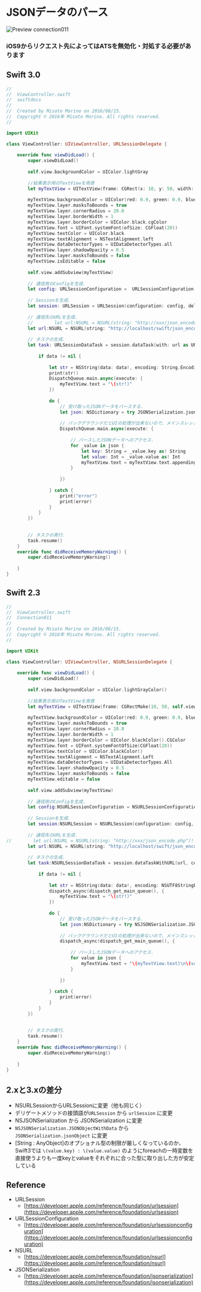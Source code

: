 # JSONデータのパース

![Preview connection011](./img/Connection011.png)

### iOS9からリクエスト先によってはATSを無効化・対処する必要があります

## Swift 3.0

```swift
//
//  ViewController.swift
//  swiftdocs
//
//  Created by Misato Morino on 2016/08/15.
//  Copyright © 2016年 Misato Morino. All rights reserved.
//

import UIKit

class ViewController: UIViewController, URLSessionDelegate {
    
    override func viewDidLoad() {
        super.viewDidLoad()
        
        self.view.backgroundColor = UIColor.lightGray
        
        //結果表示用のTextViewを用意
        let myTextView = UITextView(frame: CGRect(x: 10, y: 50, width: self.view.frame.width - 20, height: 500))
        
        myTextView.backgroundColor = UIColor(red: 0.9, green: 0.9, blue: 1, alpha: 1.0)
        myTextView.layer.masksToBounds = true
        myTextView.layer.cornerRadius = 20.0
        myTextView.layer.borderWidth = 1
        myTextView.layer.borderColor = UIColor.black.cgColor
        myTextView.font = UIFont.systemFont(ofSize: CGFloat(20))
        myTextView.textColor = UIColor.black
        myTextView.textAlignment = NSTextAlignment.left
        myTextView.dataDetectorTypes = UIDataDetectorTypes.all
        myTextView.layer.shadowOpacity = 0.5
        myTextView.layer.masksToBounds = false
        myTextView.isEditable = false
        
        self.view.addSubview(myTextView)
        
        // 通信用のConfigを生成.
        let config: URLSessionConfiguration =  URLSessionConfiguration.default
        
        // Sessionを生成.
        let session: URLSession = URLSession(configuration: config, delegate: self, delegateQueue: nil)
        
        // 通信先のURLを生成.
        //        let url:NSURL = NSURL(string: "http://xxx/json_encode.php")!
        let url:NSURL = NSURL(string: "http://localhost/swift/json_encode.php")!
        
        // タスクの生成.
        let task: URLSessionDataTask = session.dataTask(with: url as URL, completionHandler: { (data, response, err) -> Void in
            
            if data != nil {
                
                let str = NSString(data: data!, encoding: String.Encoding.utf8.rawValue)
                print(str!)
                DispatchQueue.main.async(execute: {
                    myTextView.text = "\(str!)"
                })
                
                do {
                    // 受け取ったJSONデータをパースする.
                    let json: NSDictionary = try JSONSerialization.jsonObject(with: data!, options: JSONSerialization.ReadingOptions.allowFragments) as! NSDictionary
                    
                    // バックグラウンドだとUIの処理が出来ないので、メインスレッドでUIの処理を行わせる.
                    DispatchQueue.main.async(execute: {
                        
                        // パースしたJSONデータへのアクセス.
                        for _value in json {
                            let key: String = _value.key as! String
                            let value: Int = _value.value as! Int
                            myTextView.text = myTextView.text.appending("\n\(key) : \(value)")
                        }
                        
                    })
                    
                } catch {
                    print("error")
                    print(error)
                }
            }
        })
        
        
        // タスクの実行.
        task.resume()
    }
    override func didReceiveMemoryWarning() {
        super.didReceiveMemoryWarning()
        
    }
}
```

## Swift 2.3

```swift
//
//  ViewController.swift
//  Connection011
//
//  Created by Misato Morino on 2016/08/15.
//  Copyright © 2016年 Misato Morino. All rights reserved.
//

import UIKit

class ViewController: UIViewController, NSURLSessionDelegate {
    
    override func viewDidLoad() {
        super.viewDidLoad()
        
        self.view.backgroundColor = UIColor.lightGrayColor()
        
        //結果表示用のTextViewを用意
        let myTextView = UITextView(frame: CGRectMake(10, 50, self.view.frame.width - 20, 500))
        
        myTextView.backgroundColor = UIColor(red: 0.9, green: 0.9, blue: 1, alpha: 1.0)
        myTextView.layer.masksToBounds = true
        myTextView.layer.cornerRadius = 20.0
        myTextView.layer.borderWidth = 1
        myTextView.layer.borderColor = UIColor.blackColor().CGColor
        myTextView.font = UIFont.systemFontOfSize(CGFloat(20))
        myTextView.textColor = UIColor.blackColor()
        myTextView.textAlignment = NSTextAlignment.Left
        myTextView.dataDetectorTypes = UIDataDetectorTypes.All
        myTextView.layer.shadowOpacity = 0.5
        myTextView.layer.masksToBounds = false
        myTextView.editable = false
        
        self.view.addSubview(myTextView)
        
        // 通信用のConfigを生成.
        let config:NSURLSessionConfiguration = NSURLSessionConfiguration.defaultSessionConfiguration()
        
        // Sessionを生成.
        let session:NSURLSession = NSURLSession(configuration: config, delegate: self, delegateQueue: nil)
        
        // 通信先のURLを生成.
//        let url:NSURL = NSURL(string: "http://xxx/json_encode.php")!
        let url:NSURL = NSURL(string: "http://localhost/swift/json_encode.php")!
        
        // タスクの生成.
        let task:NSURLSessionDataTask = session.dataTaskWithURL(url, completionHandler: { (data, response, err) -> Void in
            
            if data != nil {
                
                let str = NSString(data: data!, encoding: NSUTF8StringEncoding)
                dispatch_async(dispatch_get_main_queue(), {
                    myTextView.text = "\(str!)"
                })
                
                do { 
                    // 受け取ったJSONデータをパースする.
                    let json:NSDictionary = try NSJSONSerialization.JSONObjectWithData(data!, options: NSJSONReadingOptions.AllowFragments) as! NSDictionary
                    
                    // バックグラウンドだとUIの処理が出来ないので、メインスレッドでUIの処理を行わせる.
                    dispatch_async(dispatch_get_main_queue(), {
                        
                        // パースしたJSONデータへのアクセス.
                        for value in json {
                            myTextView.text = "\(myTextView.text)\n\(value.key) : \(value.value)"
                        }
                        
                    })
                    
                } catch {
                    print(error)
                }
            }
        })
            
        
        // タスクの実行.
        task.resume()
    }
    override func didReceiveMemoryWarning() {
        super.didReceiveMemoryWarning()
        
    }
}
```

## 2.xと3.xの差分

* NSURLSessionからURLSessionに変更（他も同じく）
* デリゲートメソッドの接頭語が```URLSession``` から ```urlSession``` に変更
* NSJSONSerialization から JSONSerialization に変更
* ```NSJSONSerialization.JSONObjectWithData``` から ```JSONSerialization.jsonObject``` に変更
* [String : AnyObject]のオプショナル型の制限が厳しくなっているのか、Swift3では ```\(value.key) : \(value.value)``` のようにforeachの一時変数を直接使うよりも一度keyとvalueをそれぞれに合った型に取り出した方が安定している

## Reference

* URLSession
	* [https://developer.apple.com/reference/foundation/urlsession](https://developer.apple.com/reference/foundation/urlsession)
* URLSessionConfiguration
    * [https://developer.apple.com/reference/foundation/urlsessionconfiguration](https://developer.apple.com/reference/foundation/urlsessionconfiguration)
* NSURL
    * [https://developer.apple.com/reference/foundation/nsurl](https://developer.apple.com/reference/foundation/nsurl)
* JSONSerialization
    * [https://developer.apple.com/reference/foundation/jsonserialization](https://developer.apple.com/reference/foundation/jsonserialization)
